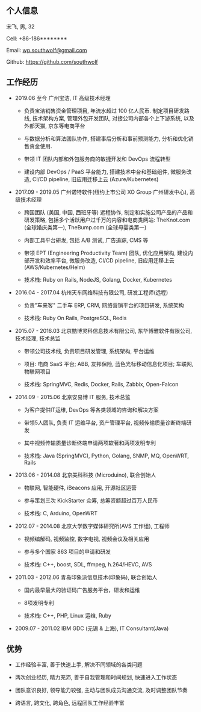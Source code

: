 ## 个人信息

宋飞,    男, 32

Cell:   +86-186********

Email:  wp.southwolf@gmail.com

Github: https://github.com/southwolf


## 工作经历

* 2019.06 至今 广州宝洁, IT 高级技术经理

    * 负责宝洁销售资金管理项目, 年流水超过 100 亿人民币. 制定项目研发路线, 技术架构方案, 管理外包开发团队, 对接公司内部各个上下游系统, 以及外部天猫, 京东等电商平台

    * 与数据分析和算法团队协作, 搭建事后分析和事前预测能力, 分析和优化销售资金使用.

    * 带领 IT 团队内部和外包服务商的敏捷开发和 DevOps 流程转型

    * 建设内部 DevOps / PaaS 平台能力, 搭建技术中台和基础组件, 微服务改造, CI/CD pipeline,  旧应用迁移上云 (Azure/Kubernetes)
    

* 2017.09 - 2019.05 广州诺特软件(纽约上市公司 XO Group 广州研发中心), 高级技术经理

    * 跨国团队 (美国, 中国, 西班牙等) 远程协作, 制定和实施公司产品的产品和研发策略, 包括多个活跃用户过千万的内容和电商类网站: TheKnot.com (全球婚庆类第一), TheBump.com (全球母婴类第一)
    
	* 内部工具平台研发, 包括 A/B 测试, 广告追踪, CMS 等
    
	* 带领 EPT (Engineering Productivity Team) 团队, 优化应用架构, 建设内部开发和效率平台, 微服务改造, CI/CD pipeline, 旧应用迁移上云 (AWS/Kubernetes/Helm)
    
	* 技术栈: Ruby on Rails, NodeJS, Golang, Docker, Kubernetes
    

* 2016.04 - 2017.04 杭州天车网络科技有限公司, 研发工程师(远程)

	* 负责"车来客" 二手车 ERP, CRM, 网络营销平台的项目研发, 系统架构

	* 技术栈: Ruby On Rails, PostgreSQL, Redis

* 2015.07 - 2016.03 北京酷博灵科信息技术有限公司, 东华博雅软件有限公司, 技术经理, 技术总监

	* 带领公司技术线, 负责项目研发管理, 系统架构, 平台运维

	* 项目: 电商 SaaS 平台; ABB, 友邦保险, 蓝色光标移动信息化项目; 车联网, 物联网项目

	* 技术栈: SpringMVC, Redis, Docker, Rails, Zabbix, Open-Falcon

* 2014.09 - 2015.06 北京安易博 IT 服务, 技术总监

	* 为客户提供IT运维, DevOps 等各类领域的咨询和解决方案

	* 带领5人团队, 负责 IT 运维平台, 资产管理平台, 视频传输质量诊断终端研发

	* 其中视频传输质量诊断终端申请两项软著和两项发明专利

	* 技术栈: Java (SpringMVC), Python, Golang, SNMP, MQ, OpenWRT, Rails


* 2013.06 - 2014.08 北京美科科技 (Microduino), 联合创始人

	* 物联网, 智能硬件, iBeacons 应用, 开源社区运营

	* 参与策划三次 KickStarter 众筹, 总筹资额超过百万人民币

	* 技术栈: C, Arduino, OpenWRT

* 2012.07 - 2014.08 北京大学数字媒体研究所(AVS 工作组), 工程师

	* 视频编解码, 视频监控, 数字电视, 视频会议及相关应用

	* 参与多个国家 863 项目的申请和研发

	* 技术栈: C++, boost, SDL, ffmpeg, h.264/HEVC, AVS

* 2011.03 - 2012.06 青岛印象派信息技术(印象码), 联合创始人

	* 国内最早最大的验证码广告服务平台，研发和运维

	* 8项发明专利

	* 技术栈: C++, PHP, Linux 运维, Ruby

* 2009.07 - 2011.02 IBM GDC (无锡 & 上海), IT Consultant(Java)

## 优势

* 工作经验丰富, 善于快速上手, 解决不同领域的各类问题

* 两次创业经历, 精力充沛, 善于自我管理和时间规划, 快速进入工作状态

* 团队意识良好, 领导能力较强, 主动与团队成员沟通交流, 及时调整团队节奏

* 跨语言, 跨文化, 跨角色, 远程团队工作经验丰富

